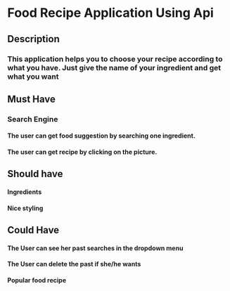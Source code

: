 # Food Recipe Application Using Api

## Description

### This application helps you to choose your recipe according to what you have. Just give the name of your ingredient and get what you want

## Must Have

### Search Engine

#### The user can get food suggestion by searching one ingredient.

#### The user can get recipe by clicking on the picture.

## Should have

#### Ingredients

#### Nice styling

## Could Have

#### The User can see her past searches in the dropdown menu

#### The User can delete the past if she/he wants

#### Popular food recipe